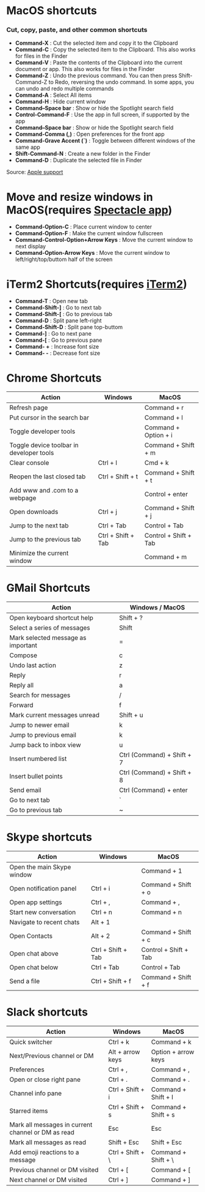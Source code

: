 # MacOS shortcuts

### Cut, copy, paste, and other common shortcuts

* **Command-X** : Cut the selected item and copy it to the Clipboard
* **Command-C** : Copy the selected item to the Clipboard. This also works for files in the Finder
* **Command-V** : Paste the contents of the Clipboard into the current document or app. This also works for files in the Finder
* **Command-Z** : Undo the previous command. You can then press Shift-Command-Z to Redo, reversing the undo command. In some apps, you can undo and redo multiple commands
* **Command-A** : Select All items
* **Command-H** : Hide current window
* **Command–Space bar** : Show or hide the Spotlight search field
* **Control-Command-F** : Use the app in full screen, if supported by the app
* **Command–Space bar** : Show or hide the Spotlight search field
* **Command-Comma (,)** : Open preferences for the front app
* **Command-Grave Accent (`)** : Toggle between different windows of the same app
* **Shift-Command-N** : Create a new folder in the Finder
* **Command-D** : Duplicate the selected file in Finder

Source: [Apple support](https://support.apple.com/en-us/HT201236)

# Move and resize windows in MacOS(requires [Spectacle app](https://www.spectacleapp.com/))

* **Command-Option-C** : Place current window to center
* **Command-Option-F** : Make the current window fullscreen
* **Command-Control-Option+Arrow Keys** : Move the current window to next display  
* **Command-Option-Arrow Keys** : Move the current window to left/right/top/buttom half of the screen

# iTerm2 Shortcuts(requires [iTerm2](https://www.iterm2.com/))

* **Command-T** : Open new tab
* **Command-Shift-]** : Go to next tab
* **Command-Shift-[** : Go to previous tab
* **Command-D** : Split pane left-right
* **Command-Shift-D** : Split pane top-buttom
* **Command-]** : Go to next pane
* **Command-[** : Go to previous pane
* **Command- +** : Increase font size
* **Command- -** : Decrease font size

# Chrome Shortcuts

| Action | Windows | MacOS |
|--------|---------|-------|
| Refresh page | | Command + r |
| Put cursor in the search bar| | Command + l |
| Toggle developer tools | | Command + Option + i |
| Toggle device toolbar in developer tools | | Command + Shift + m |
| Clear console | Ctrl + l | Cmd + k |
| Reopen the last closed tab | Ctrl + Shift + t | Command + Shift + t|
| Add www and .com to a webpage | | Control + enter |
| Open downloads | Ctrl + j | Command + Shift + j |
| Jump to the next tab | Ctrl + Tab | Control + Tab |
| Jump to the previous tab | Ctrl + Shift + Tab | Control + Shift + Tab |
| Minimize the current window | | Command + m |


# GMail Shortcuts

| Action | Windows / MacOS |
|-|--------------|
| Open keyboard shortcut help | Shift + ? |
| Select a series of messages | Shift |
| Mark selected message as important | = |
| Compose | c |
| Undo last action | z |
| Reply | r |
| Reply all | a |
| Search for messages | / |
| Forward | f |
| Mark current messages unread | Shift + u |
| Jump to newer email | k |
| Jump to previous email | k |
| Jump back to inbox view | u |
| Insert numbered list | Ctrl (Command) + Shift + 7 |
| Insert bullet points | Ctrl (Command) + Shift + 8 |
| Send email | Ctrl (Command) + enter |
| Go to next tab | ` |
| Go to previous tab | ~ |


# Skype shortcuts

| Action | Windows | MacOS |
|--------|---------|-------|
| Open the main Skype window | | Command + 1 |
| Open notification panel | Ctrl + i | Command + Shift + o|
| Open app settings | Ctrl + , | Command + , |
| Start new conversation | Ctrl + n | Command + n |
| Navigate to recent chats | Alt + 1 | |
| Open Contacts | Alt + 2 | Command + Shift + c |
| Open chat above | Ctrl + Shift + Tab | Control + Shift + Tab |
| Open chat below | Ctrl + Tab | Control + Tab |
| Send a file | Ctrl + Shift + f | Command + Shift + f |


# Slack shortcuts
| Action | Windows | MacOS |
|--------|---------|-------|
| Quick switcher | Ctrl + k | Command + k |
| Next/Previous channel or DM | Alt + arrow keys | Option + arrow keys |
| Preferences |  Ctrl + ,| Command + , |
| Open or close right pane | Ctrl + . | Command + . |
| Channel info pane | Ctrl + Shift + i | Command + Shift + I |
| Starred items | Ctrl + Shift + s | Command + Shift + s |
| Mark all messages in current channel or DM as read | Esc | Esc |
| Mark all messages as read | Shift + Esc | Shift + Esc |
| Add emoji reactions to a message | Ctrl + Shift + \ | Command + Shift + \ |
| Previous channel or DM visited | Ctrl + [ | Command + [ |
| Next channel or DM visited |  Ctrl + ] | Command + ] |
